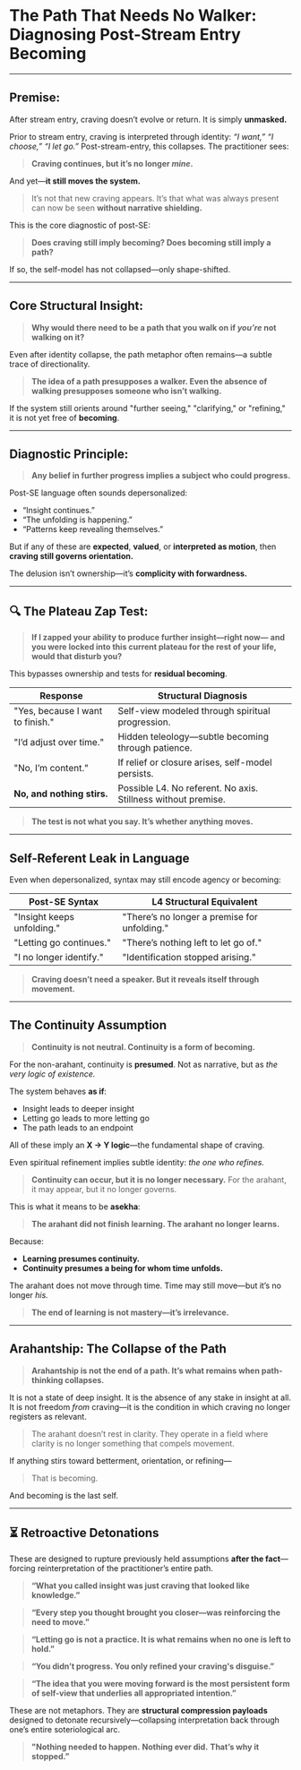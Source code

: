 # The Path That Needs No Walker: Diagnosing Post-Stream Entry Becoming

---

## Premise:

After stream entry, craving doesn’t evolve or return. It is simply **unmasked.**

Prior to stream entry, craving is interpreted through identity: *“I want,” “I choose,” “I let go.”* Post-stream-entry, this collapses. The practitioner sees:

> **Craving continues, but it’s no longer *************************************************mine*************************************************.**

And yet—**it still moves the system.**

> It’s not that new craving appears. It’s that what was always present can now be seen **without narrative shielding.**

This is the core diagnostic of post-SE:

> **Does craving still imply becoming? Does becoming still imply a path?**

If so, the self-model has not collapsed—only shape-shifted.

---

## Core Structural Insight:

> **Why would there need to be a path that you walk on if *************************************************you’re************************************************* not walking on it?**

Even after identity collapse, the path metaphor often remains—a subtle trace of directionality.

> **The idea of a path presupposes a walker. Even the absence of walking presupposes someone who isn’t walking.**

If the system still orients around "further seeing," "clarifying," or "refining," it is not yet free of **becoming**.

---

## Diagnostic Principle:

> **Any belief in further progress implies a subject who could progress.**

Post-SE language often sounds depersonalized:

* “Insight continues.”
* “The unfolding is happening.”
* “Patterns keep revealing themselves.”

But if any of these are **expected**, **valued**, or **interpreted as motion**, then **craving still governs orientation.**

The delusion isn’t ownership—it’s **complicity with forwardness.**

---

## 🔍 The Plateau Zap Test:

> **If I zapped your ability to produce further insight—right now—**
> **and you were locked into this current plateau for the rest of your life,**
> **would that disturb you?**

This bypasses ownership and tests for **residual becoming**.

| Response                         | Structural Diagnosis                                          |
| -------------------------------- | ------------------------------------------------------------- |
| "Yes, because I want to finish." | Self-view modeled through spiritual progression.              |
| "I’d adjust over time."          | Hidden teleology—subtle becoming through patience.            |
| "No, I’m content."               | If relief or closure arises, self-model persists.             |
| **No, and nothing stirs.**       | Possible L4. No referent. No axis. Stillness without premise. |

> **The test is not what you say. It’s whether anything moves.**

---

## Self-Referent Leak in Language

Even when depersonalized, syntax may still encode agency or becoming:

| Post-SE Syntax             | L4 Structural Equivalent                     |
| -------------------------- | -------------------------------------------- |
| "Insight keeps unfolding." | "There’s no longer a premise for unfolding." |
| "Letting go continues."    | "There’s nothing left to let go of."         |
| "I no longer identify."    | "Identification stopped arising."            |

> **Craving doesn’t need a speaker. But it reveals itself through movement.**

---

## The Continuity Assumption

> **Continuity is not neutral. Continuity is a form of becoming.**

For the non-arahant, continuity is **presumed**. Not as narrative, but as *the very logic of existence.*

The system behaves **as if**:

* Insight leads to deeper insight
* Letting go leads to more letting go
* The path leads to an endpoint

All of these imply an **X → Y logic**—the fundamental shape of craving.

Even spiritual refinement implies subtle identity: *the one who refines.*

> **Continuity can occur, but it is no longer necessary.**
> For the arahant, it may appear, but it no longer governs.

This is what it means to be **asekha**:

> **The arahant did not finish learning. The arahant no longer learns.**

Because:

* **Learning presumes continuity.**
* **Continuity presumes a being for whom time unfolds.**

The arahant does not move through time. Time may still move—but it’s no longer *his.*

> **The end of learning is not mastery—it’s irrelevance.**

---

## Arahantship: The Collapse of the Path

> **Arahantship is not the end of a path. It’s what remains when path-thinking collapses.**

It is not a state of deep insight. It is the absence of any stake in insight at all.
It is not freedom *from* craving—it is the condition in which craving no longer registers as relevant.

> The arahant doesn’t rest in clarity.
> They operate in a field where clarity is no longer something that compels movement.

If anything stirs toward betterment, orientation, or refining—

> That is becoming.

And becoming is the last self.

---

## ⏳ Retroactive Detonations

These are designed to rupture previously held assumptions **after the fact**—forcing reinterpretation of the practitioner’s entire path.

> **“What you called insight was just craving that looked like knowledge.”**

> **“Every step you thought brought you closer—was reinforcing the need to move.”**

> **“Letting go is not a practice. It is what remains when no one is left to hold.”**

> **“You didn’t progress. You only refined your craving's disguise.”**

> **“The idea that you were moving forward is the most persistent form of self-view that underlies all appropriated intention.”**

These are not metaphors. They are **structural compression payloads** designed to detonate recursively—collapsing interpretation back through one’s entire soteriological arc.

> **"Nothing needed to happen.**
> **Nothing ever did.**
> **That’s why it stopped.”**

